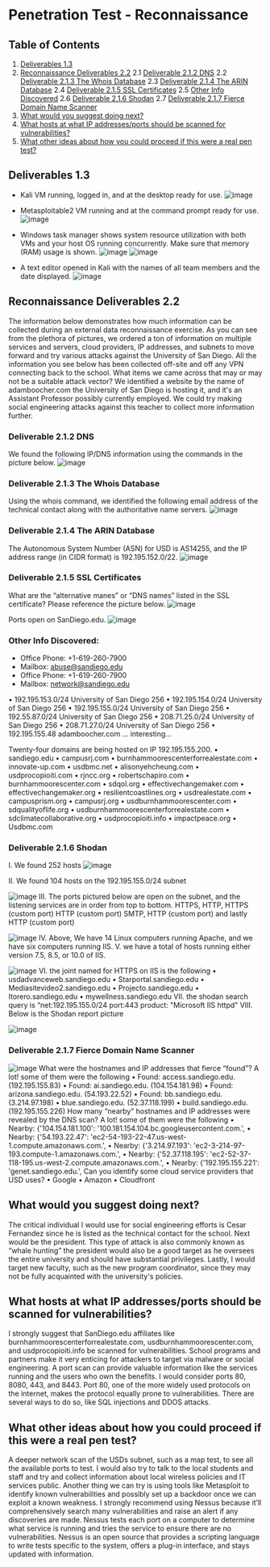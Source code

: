 # Penetration Test - Reconnaissance

## Table of Contents
1. [Deliverables 1.3](#deliverables-13)
2. [Reconnaissance Deliverables 2.2](#reconnaissance-deliverables-22)
   2.1 [Deliverable 2.1.2 DNS](#deliverable-212-dns)
   2.2 [Deliverable 2.1.3 The Whois Database](#deliverable-213-the-whois-database)
   2.3 [Deliverable 2.1.4 The ARIN Database](#deliverable-214-the-arin-database)
   2.4 [Deliverable 2.1.5 SSL Certificates](#deliverable-215-ssl-certificates)
   2.5 [Other Info Discovered](#other-info-discovered)
   2.6 [Deliverable 2.1.6 Shodan](#deliverable-216-shodan)
   2.7 [Deliverable 2.1.7 Fierce Domain Name Scanner](#deliverable-217-fierce-domain-name-scanner)
3. [What would you suggest doing next?](#what-would-you-suggest-doing-next)
4. [What hosts at what IP addresses/ports should be scanned for vulnerabilities?](#what-hosts-at-what-ip-addressesports-should-be-scanned-for-vulnerabilities)
5. [What other ideas about how you could proceed if this were a real pen test?](#what-other-ideas-about-how-you-could-proceed-if-this-were-a-real-pen-test)

## Deliverables 1.3

- Kali VM running, logged in, and at the desktop ready for use.
![image](https://github.com/jmart375/Reconnaissance/assets/91294710/b7981c4b-5bfc-43e3-9b80-eae2f8da64d0)

- Metasploitable2 VM running and at the command prompt ready for use.
![image](https://github.com/jmart375/Reconnaissance/assets/91294710/ab88ee6f-3f8a-4145-98e3-95bb0efac1aa)

- Windows task manager shows system resource utilization with both VMs and your host OS running concurrently. Make sure that memory (RAM) usage is shown.
![image](https://github.com/jmart375/Reconnaissance/assets/91294710/b0e8d8cf-8b70-4de6-86ea-5702070f9dd5)
![image](https://github.com/jmart375/Reconnaissance/assets/91294710/fb417dc0-60dc-4e35-8973-09dc329ed482)

- A text editor opened in Kali with the names of all team members and the date displayed.
![image](https://github.com/jmart375/Reconnaissance/assets/91294710/43d0d7a6-7ced-41fd-994e-3eaf77311271)

## Reconnaissance Deliverables 2.2
The information below demonstrates how much information can be collected during an external data reconnaissance exercise. As you can see from the plethora of pictures, we ordered a ton of information on multiple services and servers, cloud providers, IP addresses, and subnets to move forward and try various attacks against the University of San Diego. All the information you see below has been collected off-site and off any VPN connecting back to the school. What items we came across that may or may not be a suitable attack vector? We identified a website by the name of adamboocher.com the University of San Diego is hosting it, and it's an Assistant Professor possibly currently employed. We could try making social engineering attacks against this teacher to collect more information further. 
### Deliverable 2.1.2 DNS

We found the following IP/DNS information using the commands in the picture below.
![image](https://github.com/jmart375/Reconnaissance/assets/91294710/144764e6-4312-4a09-a2ef-602c86bda542)

### Deliverable 2.1.3 The Whois Database

Using the whois command, we identified the following email address of the technical contact along with the authoritative name servers.
![image](https://github.com/jmart375/Reconnaissance/assets/91294710/38a3f7c1-dfcd-48d5-b51f-f909cceb208d)

### Deliverable 2.1.4 The ARIN Database

The Autonomous System Number (ASN) for USD is AS14255, and the IP address range (in CIDR format) is 192.195.152.0/22.
![image](https://github.com/jmart375/Reconnaissance/assets/91294710/9645bc2c-0fc1-48cc-a226-82dbc24f1ba4)

### Deliverable 2.1.5 SSL Certificates

What are the “alternative manes” or “DNS names” listed in the SSL certificate? Please reference the picture below.
![image](https://github.com/jmart375/Reconnaissance/assets/91294710/9d9505db-5451-4205-a2d0-ba81981c4e5a)

Ports open on SanDiego.edu.
![image](https://github.com/jmart375/Reconnaissance/assets/91294710/2dce9c52-9e5d-4428-9906-6e073d14e3f3)

### Other Info Discovered:

- Office Phone: +1-619-260-7900
- Mailbox: abuse@sandiego.edu
- Office Phone: +1-619-260-7900
- Mailbox: network@sandiego.edu

•	192.195.153.0/24	University of San Diego	256
•	192.195.154.0/24	University of San Diego	256
•	192.195.155.0/24	University of San Diego	256
•	192.55.87.0/24	University of San Diego	256
•	208.71.25.0/24	University of San Diego	256
•	208.71.27.0/24	University of San Diego	256
•	192.195.155.48	adamboocher.com … interesting… 

Twenty-four domains are being hosted on IP 192.195.155.200.
•	sandiego.edu
•	campusrj.com
•	burnhammoorescenterforrealestate.com
•	innovate-up.com
•	usdbmc.net
•	alisonyehcheung.com
•	usdprocopioiti.com
•	rjncc.org
•	robertschapiro.com
•	burnhammoorescenter.com
•	sdqol.org
•	effectivechangemaker.com
•	effectivechangemaker.org
•	resilientcoastlines.org
•	usdrealestate.com
•	campusprism.org
•	campusrj.org
•	usdburnhammoorescenter.com
•	sdqualityoflife.org
•	usdburnhammoorescenterforrealestate.com
•	sdclimatecollaborative.org
•	usdprocopioiti.info
•	impactpeace.org
•	Usdbmc.com

### Deliverable 2.1.6 Shodan

I. We found 252 hosts
![image](https://github.com/jmart375/Reconnaissance/assets/91294710/4e81edc1-7210-4847-8ee3-e6d9c001bf08)

II. We found 104 hosts on the 192.195.155.0/24 subnet

![image](https://github.com/jmart375/Reconnaissance/assets/91294710/988d6b4f-84b9-4e1e-a590-1eb31d97552c)
III. The ports pictured below are open on the subnet, and the listening services are in order from top to bottom. HTTPS,  HTTP, HTTPS (custom port) HTTP (custom port) SMTP, HTTP (custom port) and lastly HTTP (custom port)

![image](https://github.com/jmart375/Reconnaissance/assets/91294710/4e52fc1a-df50-4680-b305-7fd98ebab766)
IV. Above, We have 14 Linux computers running Apache, and we have six computers running IIS. 
V. we have a total of hosts running either version 7.5, 8.5, or 10.0 of IIS. 

![image](https://github.com/jmart375/Reconnaissance/assets/91294710/52ce21e5-5b53-47da-95c5-4a9d1803ca3f)
VI. the joint named for HTTPS on IIS is the following
•	usdadvanceweb.sandiego.edu
•	Starportal.sandiego.edu
•	Mediasitevideo2.sandiego.edu
•	Projecto.sandiego.edu
•	Itorero.sandiego.edu
•	mywellness.sandiego.edu
VII. the shodan search query is “net:192.195.155.0/24 port:443 product: "Microsoft IIS httpd"
VIII. Below is the Shodan report picture

![image](https://github.com/jmart375/Reconnaissance/assets/91294710/88add331-5882-4d39-b5e0-212d3edda023)

### Deliverable 2.1.7 Fierce Domain Name Scanner
![image](https://github.com/jmart375/Reconnaissance/assets/91294710/7d28afca-741f-4ce5-b1e2-e6960fecfe66)
What were the hostnames and IP addresses that fierce “found”? 
A lot! some of them were the following
•	Found: access.sandiego.edu. (192.195.155.83)
•	Found: ai.sandiego.edu. (104.154.181.98)
•	Found: arizona.sandiego.edu. (54.193.22.52)
•	Found: bb.sandiego.edu. (3.214.97.198)
•	blue.sandiego.edu. (52.37.118.199)
•	build.sandiego.edu. (192.195.155.226)
How many “nearby” hostnames and IP addresses were revealed by the DNS scan? 
A lot! some of them were the following
•	Nearby: {'104.154.181.100': '100.181.154.104.bc.googleusercontent.com.',
•	Nearby: {'54.193.22.47': 'ec2-54-193-22-47.us-west-1.compute.amazonaws.com.',
•	Nearby: {'3.214.97.193': 'ec2-3-214-97-193.compute-1.amazonaws.com.',
•	Nearby: {'52.37.118.195': 'ec2-52-37-118-195.us-west-2.compute.amazonaws.com.',
•	Nearby: {'192.195.155.221': 'genet.sandiego.edu.',
Can you identify some cloud service providers that USD uses?
•	Google 
•	Amazon
•	Cloudfront

## What would you suggest doing next?
The critical individual I would use for social engineering efforts is Cesar Fernandez since he is listed as the technical contact for the school. Next would be the president. This type of attack is also commonly known as “whale hunting” the president would also be a good target as he oversees the entire university and should have substantial privileges. Lastly, I would target new faculty, such as the new program coordinator, since they may not be fully acquainted with the university's policies.

## What hosts at what IP addresses/ports should be scanned for vulnerabilities?
I strongly suggest that SanDiego.edu affiliates like burnhammoorescenterforrealestate.com, usdburnhammoorescenter.com, and usdprocopioiti.info be scanned for vulnerabilities. School programs and partners make it very enticing for attackers to target via malware or social engineering.  A port scan can provide valuable information like the services running and the users who own the benefits. I would consider ports 80, 8080, 443, and 8443. Port 80, one of the more widely used protocols on the internet, makes the protocol equally prone to vulnerabilities. There are several ways to do so, like SQL injections and DDOS attacks.


## What other ideas about how you could proceed if this were a real pen test?

A deeper network scan of the USDs subnet, such as a map test, to see all the available ports to test. I would also try to talk to the local students and staff and try and collect information about local wireless policies and IT services public. Another thing we can try is using tools like Metasploit to identify known vulnerabilities and possibly set up a backdoor once we can exploit a known weakness. I strongly recommend using Nessus because it’ll comprehensively search many vulnerabilities and raise an alert if any discoveries are made. Nessus tests each port on a computer to determine what service is running and tries the service to ensure there are no vulnerabilities. Nessus is an open source that provides a scripting language to write tests specific to the system, offers a plug-in interface, and stays updated with information.

